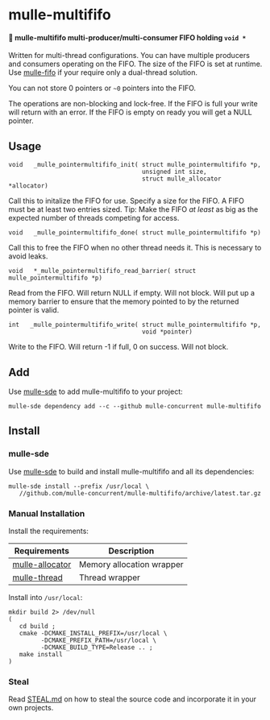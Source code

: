 # mulle-multififo

#### 🐛 mulle-multififo multi-producer/multi-consumer FIFO holding `void *`

Written for multi-thread configurations. You can have multiple producers and
consumers operating on the FIFO. The size of the FIFO is set at runtime.
Use [mulle-fifo](//github.com/mulle-concurrent/mulle-fifo) if your require only
a dual-thread solution.

You can not store 0 pointers or `~0` pointers into the FIFO.

The operations are non-blocking and lock-free. If the FIFO is full your write
will return with an error. If the FIFO is empty on ready you will get a NULL
pointer.


## Usage

```
void   _mulle_pointermultififo_init( struct mulle_pointermultififo *p,
                                     unsigned int size,
                                     struct mulle_allocator *allocator)
```

Call this to initalize the FIFO for use. Specify a size for the FIFO. A FIFO
must be at least two entries sized. Tip: Make the FIFO _at_ _least_ as big as
the expected number of threads competing for access.


```
void   _mulle_pointermultififo_done( struct mulle_pointermultififo *p)
```

Call this to free the FIFO when no other thread needs it. This is necessary
to avoid leaks.


```
void   *_mulle_pointermultififo_read_barrier( struct mulle_pointermultififo *p)
```

Read from the FIFO. Will return NULL if empty. Will not block. Will put up
a memory barrier to ensure that the memory pointed to by the returned pointer
is valid.


```
int   _mulle_pointermultififo_write( struct mulle_pointermultififo *p,
                                     void *pointer)
```

Write to the FIFO. Will return -1 if full, 0 on success. Will not block.



## Add

Use [mulle-sde](//github.com/mulle-sde) to add mulle-multififo to your project:

``` console
mulle-sde dependency add --c --github mulle-concurrent mulle-multififo
```

## Install

### mulle-sde

Use [mulle-sde](//github.com/mulle-sde) to build and install mulle-multififo
and all its dependencies:

```
mulle-sde install --prefix /usr/local \
   //github.com/mulle-concurrent/mulle-multififo/archive/latest.tar.gz
```

### Manual Installation


Install the requirements:

Requirements                                               | Description
-----------------------------------------------------------|-----------------------
[mulle-allocator](//github.com/mulle-c/mulle-allocator)    | Memory allocation wrapper
[mulle-thread](//github.com/mulle-concurrent/mulle-thread) | Thread wrapper

Install into `/usr/local`:

```
mkdir build 2> /dev/null
(
   cd build ;
   cmake -DCMAKE_INSTALL_PREFIX=/usr/local \
         -DCMAKE_PREFIX_PATH=/usr/local \
         -DCMAKE_BUILD_TYPE=Release .. ;
   make install
)
```

### Steal

Read [STEAL.md](//github.com/mulle-c11/dox/STEAL.md) on how to steal the
source code and incorporate it in your own projects.

